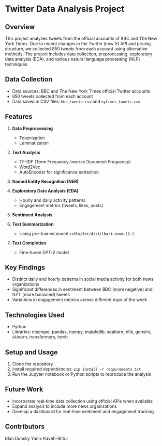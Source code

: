 # Twitter Data Analysis Project

## Overview
This project analyzes tweets from the official accounts of BBC and The New York Times. Due to recent changes in the Twitter (now X) API and pricing structure, we collected 850 tweets from each account using alternative methods. The project includes data collection, preprocessing, exploratory data analysis (EDA), and various natural language processing (NLP) techniques.

## Data Collection
- Data sources: BBC and The New York Times official Twitter accounts
- 850 tweets collected from each account
- Data saved in CSV files: `bbc_tweets.csv` and `nytimes_tweets.csv`

## Features
1. **Data Preprocessing**
   - Tokenization
   - Lemmatization

2. **Text Analysis**
   - TF-IDF (Term Frequency-Inverse Document Frequency)
   - Word2Vec
   - AutoEncoder for significance extraction

3. **Named Entity Recognition (NER)**

4. **Exploratory Data Analysis (EDA)**
   - Hourly and daily activity patterns
   - Engagement metrics (tweets, likes, posts)

5. **Sentiment Analysis**

6. **Text Summarization**
   - Using pre-trained model `sshleifer/distilbart-xsum-12-1`

7. **Text Completion**
   - Fine-tuned GPT-2 model

## Key Findings
- Distinct daily and hourly patterns in social media activity for both news organizations
- Significant differences in sentiment between BBC (more negative) and NYT (more balanced) tweets
- Variations in engagement metrics across different days of the week

## Technologies Used
- Python
- Libraries: ntscrape, pandas, numpy, matplotlib, seaborn, nltk, gensim, sklearn, transformers, torch

## Setup and Usage
1. Clone the repository
2. Install required dependencies: `pip install -r requirements.txt`
3. Run the Jupyter notebook or Python scripts to reproduce the analysis

## Future Work
- Incorporate real-time data collection using official APIs when available
- Expand analysis to include more news organizations
- Develop a dashboard for real-time sentiment and engagement tracking

## Contributors
Idan Dunsky
Yaniv Kaveh-Shtul

